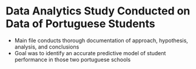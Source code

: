 # Data Analytics Study Conducted on Data of Portuguese Students
- Main file conducts thorough documentation of approach, hypothesis, analysis, and conclusions
- Goal was to identify an accurate predictive model of student performance in those two portuguese schools
